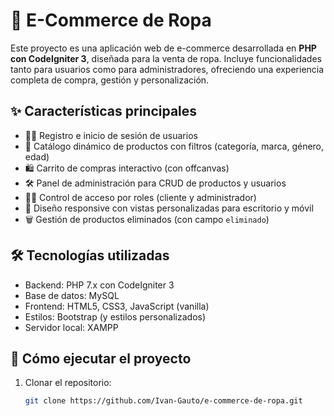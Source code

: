 # 🛒 E-Commerce de Ropa

Este proyecto es una aplicación web de e-commerce desarrollada en **PHP con CodeIgniter 3**, diseñada para la venta de ropa. Incluye funcionalidades tanto para usuarios como para administradores, ofreciendo una experiencia completa de compra, gestión y personalización.

## ✨ Características principales

- 🧍‍♂️ Registro e inicio de sesión de usuarios
- 🧾 Catálogo dinámico de productos con filtros (categoría, marca, género, edad)
- 🛍️ Carrito de compras interactivo (con offcanvas)
- 🛠️ Panel de administración para CRUD de productos y usuarios
- 🧑‍💼 Control de acceso por roles (cliente y administrador)
- 📱 Diseño responsive con vistas personalizadas para escritorio y móvil
- 🗑️ Gestión de productos eliminados (con campo `eliminado`)

## 🛠️ Tecnologías utilizadas

- Backend: PHP 7.x con CodeIgniter 3
- Base de datos: MySQL
- Frontend: HTML5, CSS3, JavaScript (vanilla)
- Estilos: Bootstrap (y estilos personalizados)
- Servidor local: XAMPP

## 🚀 Cómo ejecutar el proyecto

1. Clonar el repositorio:
   ```bash
   git clone https://github.com/Ivan-Gauto/e-commerce-de-ropa.git

 
 

